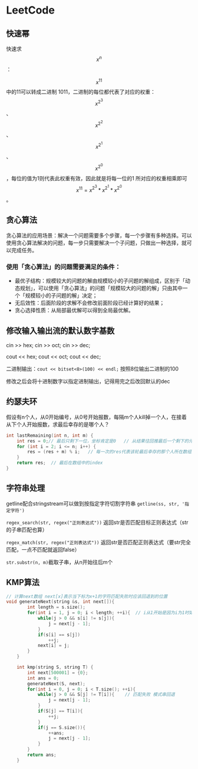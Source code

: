 # LeetCode

## 快速幂

快速求$$x^n$$：

$$x^{11}$$中的11可以转成二进制 1011，二进制的每位都代表了对应的权重：$$x^{2^3}$$、$$x^{2^2}$$、$$x^{2^1}$$、$$x^{2^0}$$，每位的值为1则代表此权重有效，因此就是将每一位的1 所对应的权重相乘即可 $$x^{11} = x^{2^3} * x^{2^1} * x^{2^0}$$ 。

## 贪心算法

贪心算法的应用场景：解决一个问题需要多个步骤，每一个步骤有多种选择。可以使用贪心算法解决的问题，每一步只需要解决一个子问题，只做出一种选择，就可以完成任务。

### 使用「贪心算法」的问题需要满足的条件：

* 最优子结构：规模较大的问题的解由规模较小的子问题的解组成，区别于「动态规划」，可以使用「贪心算法」的问题「规模较大的问题的解」只由其中一个「规模较小的子问题的解」决定；
* 无后效性：后面阶段的求解不会修改前面阶段已经计算好的结果；
* 贪心选择性质：从局部最优解可以得到全局最优解。

## 修改输入输出流的默认数字基数

cin >> hex; cin >> oct; cin >> dec; 

cout << hex; cout << oct; cout << dec;

二进制输出：`cout << bitset<8>(100) << endl;` 按照8位输出二进制的100

修改之后会将十进制数字以指定进制输出，记得用完之后改回默认的dec

## 约瑟夫环

假设有n个人，从0开始编号，从0号开始报数，每隔m个人kill掉一个人，在接着从下个人开始报数，求最后幸存的是哪个人？

```c++
int lastRemaining(int n, int m) {
    int res = 0;// 最后只剩下一位，坐标肯定是0   // 从结果往回推最后一个剩下的元素下标肯定为0
    for (int i = 2; i <= n; i++) {
        res = (res + m) % i;   // 每一次的res代表该轮最后幸存的那个人所在数组的index
    }
    return res;  // 最后在数组中的index
}
```

## 字符串处理

getline配合stringstream可以做到按指定字符切割字符串 `getline(ss, str, '指定字符')`

`regex_search(str, regex("正则表达式"))` 返回str是否匹配目标正则表达式（str的子串匹配也算）

`regex_match(str, regex("正则表达式"))` 返回str是否匹配正则表达式（要str完全匹配，一点不匹配就返回false）

`str.substr(n, m)`截取子串，从n开始往后m个

## KMP算法

```c++
// 计算next数组 next[x]表示当下标为x+1的字符匹配失败时应该回退到的位置    
void generateNext(string &s, int next[]){
        int length = s.size();
        for(int i = 1, j = 0; i < length; ++i){  // i从1开始是因为i为1时如果匹配失败只能回退到0
            while(j > 0 && s[i] != s[j]){
                j = next[j - 1];
            }
            if(s[i] == s[j])
                ++j;
            next[i] = j;
        }
    }

    int kmp(string S, string T) {
        int next[500001] = {0};
        int ans = 0;
        generateNext(S, next);
        for(int i = 0, j = 0; i < T.size(); ++i){   
            while(j > 0 && S[j] != T[i]){    // 匹配失败 模式串回退
                j = next[j - 1];
            }
            if(S[j] == T[i]){
                ++j;
            }
            if(j == S.size()){
                ++ans;
                j = next[j - 1];
            }
        }
        return ans;
    }
```

